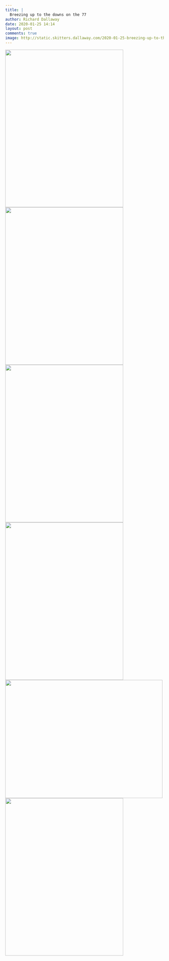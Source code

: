 ```yaml
---
title: |
  Breezing up to the downs on the 77
author: Richard Dallaway
date: 2020-01-25 14:14
layout: post
comments: true
image: http://static.skitters.dallaway.com/2020-01-25-breezing-up-to-the-downs-on-the-77-thumb-1-IMG_0535.JPG
---
```


<div>
        <a href="http://static.skitters.dallaway.com/2020-01-25-breezing-up-to-the-downs-on-the-77-fullsize-1-IMG_0535.JPG">
          <img src="http://static.skitters.dallaway.com/2020-01-25-breezing-up-to-the-downs-on-the-77-thumb-1-IMG_0535.JPG" width="375" height="500"/>
        </a>
      </div><div>
        <a href="http://static.skitters.dallaway.com/2020-01-25-breezing-up-to-the-downs-on-the-77-fullsize-3-IMG_0537.JPG">
          <img src="http://static.skitters.dallaway.com/2020-01-25-breezing-up-to-the-downs-on-the-77-thumb-3-IMG_0537.JPG" width="375" height="500"/>
        </a>
      </div><div>
        <a href="http://static.skitters.dallaway.com/2020-01-25-breezing-up-to-the-downs-on-the-77-fullsize-5-IMG_0538.JPG">
          <img src="http://static.skitters.dallaway.com/2020-01-25-breezing-up-to-the-downs-on-the-77-thumb-5-IMG_0538.JPG" width="375" height="500"/>
        </a>
      </div><div>
        <a href="http://static.skitters.dallaway.com/2020-01-25-breezing-up-to-the-downs-on-the-77-fullsize-7-IMG_0540.JPG">
          <img src="http://static.skitters.dallaway.com/2020-01-25-breezing-up-to-the-downs-on-the-77-thumb-7-IMG_0540.JPG" width="375" height="500"/>
        </a>
      </div><div>
        <a href="http://static.skitters.dallaway.com/2020-01-25-breezing-up-to-the-downs-on-the-77-fullsize-9-IMG_0542.JPG">
          <img src="http://static.skitters.dallaway.com/2020-01-25-breezing-up-to-the-downs-on-the-77-thumb-9-IMG_0542.JPG" width="500" height="375"/>
        </a>
      </div><div>
        <a href="http://static.skitters.dallaway.com/2020-01-25-breezing-up-to-the-downs-on-the-77-fullsize-11-IMG_0550.JPG">
          <img src="http://static.skitters.dallaway.com/2020-01-25-breezing-up-to-the-downs-on-the-77-thumb-11-IMG_0550.JPG" width="375" height="500"/>
        </a>
      </div>



  


  


  


  


  


 
      